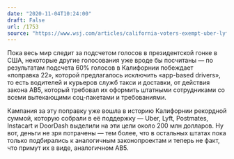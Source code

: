 ```yaml
---
date: "2020-11-04T10:24:00"
draft: False
url: /1753
source: "https://www.wsj.com/articles/california-voters-exempt-uber-lyft-doordash-from-having-to-reclassify-drivers-11604476276"
---
```


Пока весь мир следит за подсчетом голосов в президентской гонке в США, некоторые другие голосования уже вроде бы посчитаны — по результатам подсчета 60% голосов в Калифорнии побеждает «поправка 22», которой предлагалось исключить «app-based drivers», то есть водителей и курьеров служб такси и доставки, от действия  закона AB5, который требовал их оформить штатными сотрудниками со всеми вытекающими соц-пакетами и требованиями.

Кампания за эту поправку уже вошла в историю Калифорнии рекордной суммой, которую собрали в её поддержку — Uber, Lyft, Postmates, Instacart и DoorDash выделили на эти цели около 200 млн долларов. Ну вот, деньги не зря потрачены — тем более, что в остальных штатах пока только подбирались к аналогичным законопроектам и теперь не факт, что примут их в виде, аналогичном AB5.
